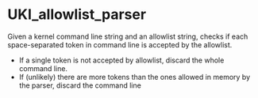 # UKI_allowlist_parser

Given a kernel command line string and an allowlist string, checks if each space-separated token in command line is accepted by the allowlist.
* If a single token is not accepted by allowlist, discard the whole command line.
* If (unlikely) there are more tokens than the ones allowed in memory by the parser, discard the command line
